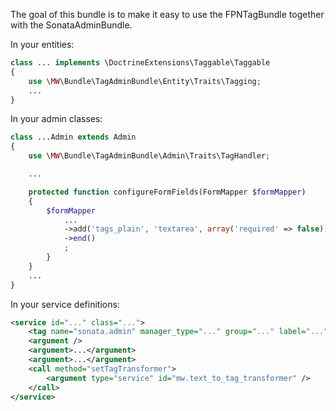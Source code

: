 The goal of this bundle is to make it easy to use the FPNTagBundle together with the SonataAdminBundle.

In your entities:

``` php
class ... implements \DoctrineExtensions\Taggable\Taggable
{
    use \MW\Bundle\TagAdminBundle\Entity\Traits\Tagging;
    ...
}
```

In your admin classes:

``` php
class ...Admin extends Admin
{
    use \MW\Bundle\TagAdminBundle\Admin\Traits\TagHandler;

    ...

    protected function configureFormFields(FormMapper $formMapper)
    {
        $formMapper
            ...
            ->add('tags_plain', 'textarea', array('required' => false))
            ->end()
            ;
        }
    }
    ...
}
```

In your service definitions:

``` xml
<service id="..." class="...">
    <tag name="sonata.admin" manager_type="..." group="..." label="..."/>
    <argument />
    <argument>...</argument>
    <argument>...</argument>
    <call method="setTagTransformer">
        <argument type="service" id="mw.text_to_tag_transformer" />
    </call>
</service>
```